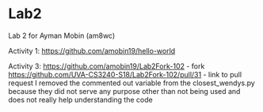 # Lab2

Lab 2 for Ayman Mobin (am8wc)

Activity 1: https://github.com/amobin19/hello-world

Activity 3:
https://github.com/amobin19/Lab2Fork-102 - fork
https://github.com/UVA-CS3240-S18/Lab2Fork-102/pull/31 - link to pull request
I removed the commented out variable from the closest_wendys.py because they did not serve any purpose other
than not being used and does not really help understanding the code
